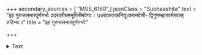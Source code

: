 +++
secondary_sources = [ "MSS_6160",]
jsonClass = "Subhaashita"
text = "इह गुरुजलभारपूर्णगर्भाः प्रदरदरीभ्रमभूरिभीमवेगाः।  \nतटकटकनियुध्यमानवेणी- द्विगुणमहारवभैरवास् तटिन्यः॥"
title = "इह गुरुजलभारपूर्णगर्भाः"

+++

<details><summary>Text</summary>

इह गुरुजलभारपूर्णगर्भाः प्रदरदरीभ्रमभूरिभीमवेगाः।  
तटकटकनियुध्यमानवेणी- द्विगुणमहारवभैरवास् तटिन्यः॥
</details>
